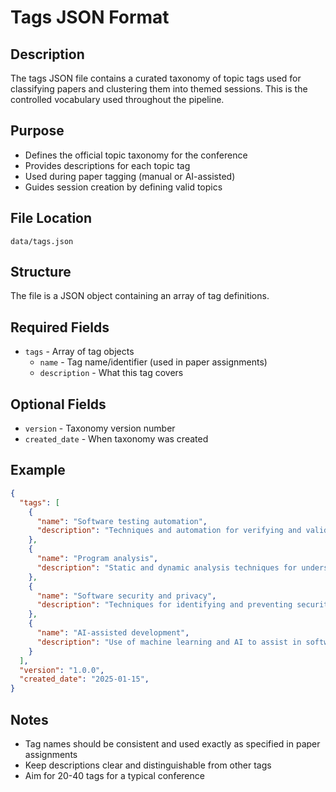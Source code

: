 # Tags JSON Format

## Description

The tags JSON file contains a curated taxonomy of topic tags used for classifying papers and clustering them into themed sessions. This is the controlled vocabulary used throughout the pipeline.

## Purpose

- Defines the official topic taxonomy for the conference
- Provides descriptions for each topic tag
- Used during paper tagging (manual or AI-assisted)
- Guides session creation by defining valid topics

## File Location

`data/tags.json`

## Structure

The file is a JSON object containing an array of tag definitions.

## Required Fields

- `tags` - Array of tag objects
  - `name` - Tag name/identifier (used in paper assignments)
  - `description` - What this tag covers

## Optional Fields

- `version` - Taxonomy version number
- `created_date` - When taxonomy was created

## Example

```json
{
  "tags": [
    {
      "name": "Software testing automation",
      "description": "Techniques and automation for verifying and validating software quality, including unit testing, integration testing, and test generation.",
    },
    {
      "name": "Program analysis",
      "description": "Static and dynamic analysis techniques for understanding program behavior, detecting bugs, and verifying properties.",
    },
    {
      "name": "Software security and privacy",
      "description": "Techniques for identifying and preventing security vulnerabilities, privacy leaks, and attacks in software systems."
    },
    {
      "name": "AI-assisted development",
      "description": "Use of machine learning and AI to assist in software development tasks including code generation, bug detection, and code review.",
    }
  ],
  "version": "1.0.0",
  "created_date": "2025-01-15",
}
```

## Notes

- Tag names should be consistent and used exactly as specified in paper assignments
- Keep descriptions clear and distinguishable from other tags
- Aim for 20-40 tags for a typical conference
